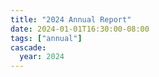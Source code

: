 ```yaml
---
title: "2024 Annual Report"
date: 2024-01-01T16:30:00-08:00
tags: ["annual"]
cascade: 
  year: 2024
---
```

